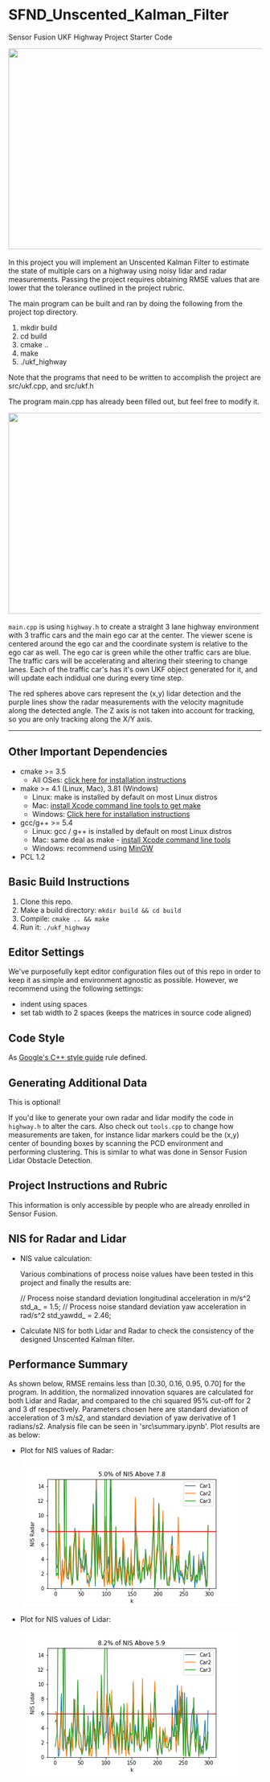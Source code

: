 # SFND_Unscented_Kalman_Filter

Sensor Fusion UKF Highway Project Starter Code

<img src="media/ukf_highway_tracked.gif" width="700" height="400" />

In this project you will implement an Unscented Kalman Filter to estimate the state of multiple cars on a highway using noisy lidar and radar measurements. Passing the project requires obtaining RMSE values that are lower that the tolerance outlined in the project rubric. 

The main program can be built and ran by doing the following from the project top directory.

1. mkdir build
2. cd build
3. cmake ..
4. make
5. ./ukf_highway

Note that the programs that need to be written to accomplish the project are src/ukf.cpp, and src/ukf.h

The program main.cpp has already been filled out, but feel free to modify it.

<img src="media/ukf_highway.png" width="700" height="400" />

`main.cpp` is using `highway.h` to create a straight 3 lane highway environment with 3 traffic cars and the main ego car at the center. 
The viewer scene is centered around the ego car and the coordinate system is relative to the ego car as well. The ego car is green while the 
other traffic cars are blue. The traffic cars will be accelerating and altering their steering to change lanes. Each of the traffic car's has
it's own UKF object generated for it, and will update each indidual one during every time step. 

The red spheres above cars represent the (x,y) lidar detection and the purple lines show the radar measurements with the velocity magnitude along the detected angle. The Z axis is not taken into account for tracking, so you are only tracking along the X/Y axis.

---

## Other Important Dependencies

* cmake >= 3.5
  * All OSes: [click here for installation instructions](https://cmake.org/install/)
* make >= 4.1 (Linux, Mac), 3.81 (Windows)
  * Linux: make is installed by default on most Linux distros
  * Mac: [install Xcode command line tools to get make](https://developer.apple.com/xcode/features/)
  * Windows: [Click here for installation instructions](http://gnuwin32.sourceforge.net/packages/make.htm)
* gcc/g++ >= 5.4
  * Linux: gcc / g++ is installed by default on most Linux distros
  * Mac: same deal as make - [install Xcode command line tools](https://developer.apple.com/xcode/features/)
  * Windows: recommend using [MinGW](http://www.mingw.org/)
 * PCL 1.2

## Basic Build Instructions

1. Clone this repo.
2. Make a build directory: `mkdir build && cd build`
3. Compile: `cmake .. && make`
4. Run it: `./ukf_highway`

## Editor Settings

We've purposefully kept editor configuration files out of this repo in order to
keep it as simple and environment agnostic as possible. However, we recommend
using the following settings:

* indent using spaces
* set tab width to 2 spaces (keeps the matrices in source code aligned)

## Code Style

As  [Google's C++ style guide](https://google.github.io/styleguide/cppguide.html) rule defined.

## Generating Additional Data

This is optional!

If you'd like to generate your own radar and lidar modify the code in `highway.h` to alter the cars. Also check out `tools.cpp` to
change how measurements are taken, for instance lidar markers could be the (x,y) center of bounding boxes by scanning the PCD environment
and performing clustering. This is similar to what was done in Sensor Fusion Lidar Obstacle Detection.

## Project Instructions and Rubric

This information is only accessible by people who are already enrolled in Sensor Fusion. 

## NIS for Radar and Lidar

* NIS value calculation:

  Various combinations of process noise values have been tested in this project and finally the results are:

  // Process noise standard deviation longitudinal acceleration in m/s^2
  std_a_ = 1.5;
  // Process noise standard deviation yaw acceleration in rad/s^2
  std_yawdd_ = 2.46;

* Calculate NIS for both Lidar and Radar to check the consistency of the designed Unscented Kalman filter.

  

## Performance Summary

As shown below, RMSE remains less than [0.30, 0.16, 0.95, 0.70] for the program. In addition, the normalized innovation squares are calculated for both Lidar and Radar, and compared to the chi squared 95% cut-off for 2 and 3 df respectively. Parameters chosen here are standard deviation of acceleration of 3 m/s2, and standard deviation of yaw derivative of 1 radians/s2. Analysis file can be seen in 'src\summary.ipynb'. Plot results are as below:

* Plot for NIS values of Radar:

  ![NIS_Radar_graph](src/NIS_Radar.png)

* Plot for NIS values of Lidar:

  ![NIS_Lidar_graph](src/NIS_Lidar.png)
